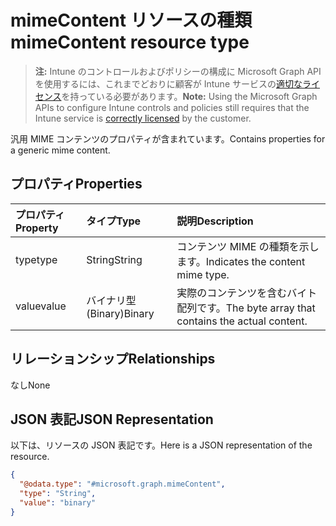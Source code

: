 # <a name="mimecontent-resource-type"></a><span data-ttu-id="20ce5-101">mimeContent リソースの種類</span><span class="sxs-lookup"><span data-stu-id="20ce5-101">mimeContent resource type</span></span>

> <span data-ttu-id="20ce5-102">**注:** Intune のコントロールおよびポリシーの構成に Microsoft Graph API を使用するには、これまでどおりに顧客が Intune サービスの[適切なライセンス](https://go.microsoft.com/fwlink/?linkid=839381)を持っている必要があります。</span><span class="sxs-lookup"><span data-stu-id="20ce5-102">**Note:** Using the Microsoft Graph APIs to configure Intune controls and policies still requires that the Intune service is [correctly licensed](https://go.microsoft.com/fwlink/?linkid=839381) by the customer.</span></span>

<span data-ttu-id="20ce5-103">汎用 MIME コンテンツのプロパティが含まれています。</span><span class="sxs-lookup"><span data-stu-id="20ce5-103">Contains properties for a generic mime content.</span></span>
## <a name="properties"></a><span data-ttu-id="20ce5-104">プロパティ</span><span class="sxs-lookup"><span data-stu-id="20ce5-104">Properties</span></span>
|<span data-ttu-id="20ce5-105">プロパティ</span><span class="sxs-lookup"><span data-stu-id="20ce5-105">Property</span></span>|<span data-ttu-id="20ce5-106">タイプ</span><span class="sxs-lookup"><span data-stu-id="20ce5-106">Type</span></span>|<span data-ttu-id="20ce5-107">説明</span><span class="sxs-lookup"><span data-stu-id="20ce5-107">Description</span></span>|
|:---|:---|:---|
|<span data-ttu-id="20ce5-108">type</span><span class="sxs-lookup"><span data-stu-id="20ce5-108">type</span></span>|<span data-ttu-id="20ce5-109">String</span><span class="sxs-lookup"><span data-stu-id="20ce5-109">String</span></span>|<span data-ttu-id="20ce5-110">コンテンツ MIME の種類を示します。</span><span class="sxs-lookup"><span data-stu-id="20ce5-110">Indicates the content mime type.</span></span>|
|<span data-ttu-id="20ce5-111">value</span><span class="sxs-lookup"><span data-stu-id="20ce5-111">value</span></span>|<span data-ttu-id="20ce5-112">バイナリ型 (Binary)</span><span class="sxs-lookup"><span data-stu-id="20ce5-112">Binary</span></span>|<span data-ttu-id="20ce5-113">実際のコンテンツを含むバイト配列です。</span><span class="sxs-lookup"><span data-stu-id="20ce5-113">The byte array that contains the actual content.</span></span>|

## <a name="relationships"></a><span data-ttu-id="20ce5-114">リレーションシップ</span><span class="sxs-lookup"><span data-stu-id="20ce5-114">Relationships</span></span>
<span data-ttu-id="20ce5-115">なし</span><span class="sxs-lookup"><span data-stu-id="20ce5-115">None</span></span>
## <a name="json-representation"></a><span data-ttu-id="20ce5-116">JSON 表記</span><span class="sxs-lookup"><span data-stu-id="20ce5-116">JSON Representation</span></span>
<span data-ttu-id="20ce5-117">以下は、リソースの JSON 表記です。</span><span class="sxs-lookup"><span data-stu-id="20ce5-117">Here is a JSON representation of the resource.</span></span>
<!-- {
  "blockType": "resource",
  "@odata.type": "microsoft.graph.mimeContent"
}
-->
``` json
{
  "@odata.type": "#microsoft.graph.mimeContent",
  "type": "String",
  "value": "binary"
}
```



